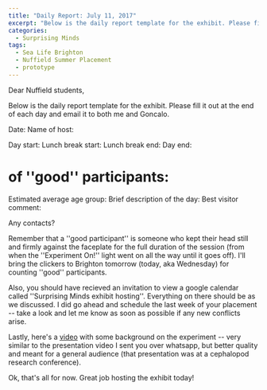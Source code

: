 ```yaml
---
title: "Daily Report: July 11, 2017"
excerpt: "Below is the daily report template for the exhibit. Please fill it out at the end of each day and email it to both me and Goncalo.  "
categories:
  - Surprising Minds
tags:
  - Sea Life Brighton
  - Nuffield Summer Placement
  - prototype
---
```


Dear Nuffield students, 

Below is the daily report template for the exhibit. Please fill it out at the end of each day and email it to both me and Goncalo.

Date:
Name of host:

Day start:
Lunch break start:
Lunch break end:
Day end:

# of ''good'' participants:
Estimated average age group:
Brief description of the day:
Best visitor comment:

Any contacts?

Remember that a ''good participant'' is someone who kept their head still and firmly against the faceplate for the full duration of the session (from when the ''Experiment On!'' light went on all the way until it goes off). I'll bring the clickers to Brighton tomorrow (today, aka Wednesday) for counting ''good'' participants.

Also, you should have recieved an invitation to view a google calendar called ''Surprising Minds exhibit hosting''. Everything on there should be as we discussed. I did go ahead and schedule the last week of your placement -- take a look and let me know as soon as possible if any new conflicts arise.

Lastly, here's a [video](https://youtu.be/icP0vaKZ6OE) with some background on the experiment -- very similar to the presentation video I sent you over whatsapp, but better quality and meant for a general audience (that presentation was at a cephalopod research conference).

Ok, that's all for now. Great job hosting the exhibit today!
